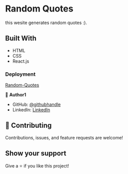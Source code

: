 # Random Quotes

this wesite generates random quotes :).

## Built With

- HTML
- CSS
- React.js

### Deployment

[Random-Quotes](https://random-quote-seven-tan.vercel.app/)

👤 **Author1**

- GitHub: [@githubhandle](https://github.com/Mhamad-Raad/)
- LinkedIn: [LinkedIn](https://www.linkedin.com/in/mhamad-raad/)

## 🤝 Contributing

Contributions, issues, and feature requests are welcome!

## Show your support

Give a ⭐️ if you like this project!

